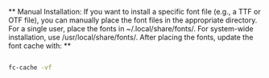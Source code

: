 ** Manual Installation: If you want to install a specific font file (e.g., a TTF or OTF file), you can manually place the font files in the appropriate directory. For a single user, place the fonts in ~/.local/share/fonts/. For system-wide installation, use /usr/local/share/fonts/. After placing the fonts, update the font cache with: **

```bash

fc-cache -vf   

```


